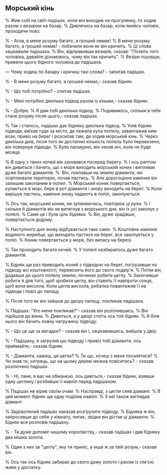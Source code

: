 ## Морський кінь

% Жив собі на світі падішах, коли він виходив на прогулянку, то ходив разом з везиром на базар.
% Дивлячись на базар, коли якийсь чоловік, проходячи повз:

% - Агов, в мене розуму багато, а грошей немає!
% В мене розуму багато, а грошей немає! - побачили вони як він кричить.
% Ці слова зацікавили падішаха.
% Він, відправивши везирів, сказав: "Позвіть того чоловіка, давайте дізнаємось, чому він так кричить".
% Везіри пішовши, привели цього бідного чоловіка до падішаха.

— Чому ходиш по базару і кричиш такі слова? - запитав падішах.

% - В мене розуму багато, а грошей немає,- сказав бідняк.

% - Що тобі потрібно? - спитав падішах.

% - Мені потрібно декілька підвод разом із кіньми,- сказав бідняк.

% - Добре.
% Я дам тобі декілька підвод.
% Подивимось, скільки в тебе стане розуму після цього,- сказав падішах.

% Так і сталось, падішах дає бідняку декілька підвод.
% Узяв бідняк підводи, виїхав туди за місто, де лежала купа попелу, завантажив ним вози, привіз на берег і розсипав там, де ходив морський кінь.
% Через декілька днів, після того як достатню кількість попелу було перевезено, він повернув підводи.
% Було пасмурно, він чекав ніч, коли не буде місяця.

% В одну з таких ночей він заховався посеред берегу.
% І ось раптом він дивиться і бачить, що з моря виходить морський коник і випливає дуже багато діамантів.
%  Він, поклавши на землю діаманти, які освітлювали територію, почав пастись.
% Але дорогоцінне каміння він залишив закопаним в попел.
% Морський коник повертається, купається в морі, бере в рот діаманти і знову виходить на берег.
% Коли вирішує пастись, каміння знову падають в попіл, закопуються.

% Ось так, морський коник, не зупиняючись, повторює ці рухи.
% І скільки б діамантів він не витягнув з морського дня, він їх усі закопує у попелі.
% Саме це і була ціль бідняка.
% Він, дуже зрадівши, повертається додому.

% Наступного дня знову відбувається таке саме.
% Коштовне каміння водяного жеребця, що виходить пастися на берег, все закопується у попіл.
% Коник повертається у море, без випасу на березі.

% Так проходить багато ночей.
% У попелі назбиралось дуже багато діамантів.

% Бідняк ще раз приводить коней з підводою на берег, погрузивши на підводу всі коштовності, перевозить його до свого подвір'я.
% Потім він, додавши до цього попелу землю, починає робити цеглу.
% Закінчивши робити й для того, щоб зробити цеглу, він ставить її навпроти сонця, щоб вона висохла.
Коли цегла висохла, рибалка повантажив її на підводи і повіз до палацу.

% Після того як він зайшов до двору палацу, покликав падішаха.

% Падішах: "Хто мене покликав?"- сказав він розізлившись.
% Він підійшов до вікна.
% Дивиться, а у дворі стоїть ось той бідняк.
% А біля нього він бачить повну нагружену підводу.

% - Що це ще за вигадки? - сказав він і, зацікавившись, вийшов у двір.

% - Падішаху, я загрузив цю підводу і привіз тобі діаманти, ось приймайте,- сказав бідняк.

% - Діаманти, кажеш, ця цегла?
% Ти що, хочеш з мене посміятися?
% Чи знав ти, хитрець, що на цьому дереві можна повіситись? - сказав розлючено падішах.

% - Ні, пане, я вас не обманюю, ось дивіться,- сказав бідняк, взявши одну цеглину і розбивши її навпіл перед падішахом.

% Падішах не вірив своїм очам.
% Насправді, з цегли сяяв діамант.
% В цей момент бідняк ще одну поділив навпіл.
% З неї також виглядав діамант.

% Задоволений падішах наказав розгрузити підводу.
% Бідняка ж він, запросивши до себе у кімнату, питає, звідки він дістав ці діаманти.
% Бідняк все розповів падішаху.

% - Ти дуже допоміг нашому королівству,- сказав падішах і дав бідняку два мішка золота.

% Один з них за "цеглу", яку ти приніс, а інша ж за твій розум,- сказав він.

% Ось так ось бідняк забирає до свого дому золото і разом із сім'єю живе у достатку.